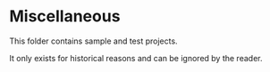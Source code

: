 # Miscellaneous

This folder contains sample and test projects. 

It only exists for historical reasons and can be ignored by the reader.

